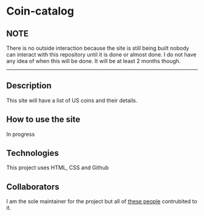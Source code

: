 # Coin-catalog

## NOTE
There is no outside interaction because the site is still being built nobody can interact with this repository until it is done or almost done. I do not have any idea of when this will be done. It will be at least 2 months though.

___
## Description
This site will have a list of US coins and their details.

## How to use the site
In progress

## Technologies 
This project uses HTML, CSS and Github

## Collaborators
I am the sole maintainer for the project but all of [these people](https://github.com/ethan-master-coding/Coin-catalog/graphs/contributors) contrubited to it.
